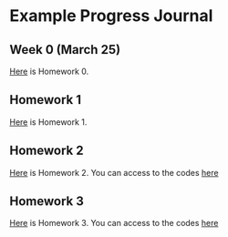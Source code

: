 # Example Progress Journal

## Week 0 (March 25)

[Here](files/IE360_Spring21_Homework0.html) is Homework 0. 

## Homework 1

[Here](files/IE_360_Homework_1.html) is Homework 1. 

## Homework 2

[Here](files/IE_360_Homework_2.html) is Homework 2. You can access to the codes [here](files/IE_360_Homework_2.r)

## Homework 3

[Here](files/Homework_3.html) is Homework 3. You can access to the codes [here](files/Homework_3.Rmd)
